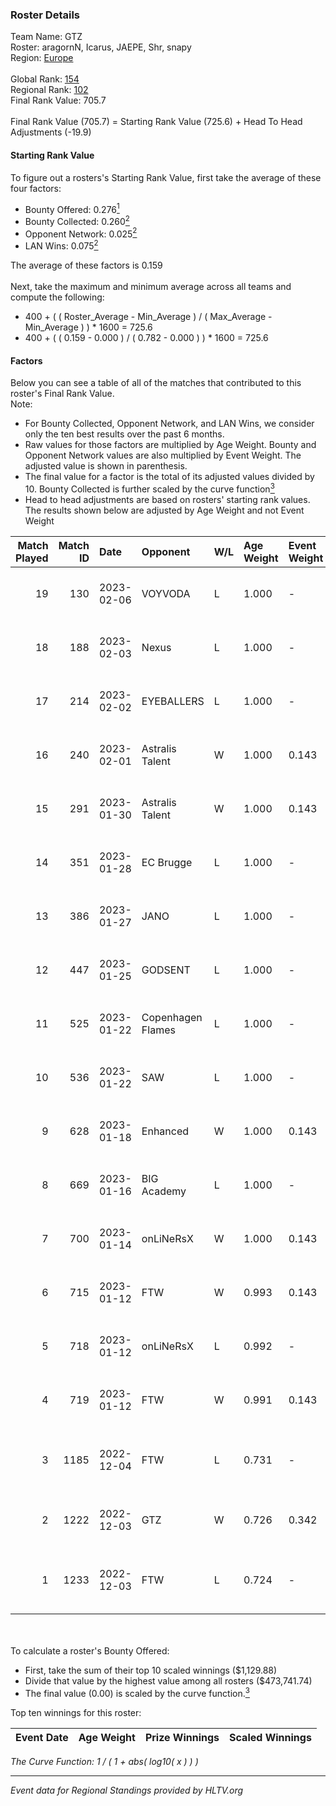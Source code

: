 ### Roster Details<br />
Team Name: GTZ<br />
Roster: aragornN, Icarus, JAEPE, Shr, snapy<br />
Region: [Europe]( ../standings_europe.md)<br />
<br />
Global Rank: [154](../standings_global.md)<br />
Regional Rank: [102]( ../standings_europe.md)<br />
Final Rank Value:  705.7<br />
<br />
Final Rank Value (705.7) = Starting Rank Value (725.6) + Head To Head Adjustments (-19.9)<br />

#### Starting Rank Value<br />
To figure out a rosters's Starting Rank Value, first take the average of these four factors:<br />
- Bounty Offered: 0.276[<sup>1</sup>](#table2)
- Bounty Collected: 0.260[<sup>2</sup>](#table1)
- Opponent Network: 0.025[<sup>2</sup>](#table1)
- LAN Wins: 0.075[<sup>2</sup>](#table1)

The average of these factors is 0.159<br />
<br />
Next, take the maximum and minimum average across all teams and compute the following:<br />
- 400 + ( ( Roster_Average - Min_Average ) / ( Max_Average - Min_Average ) ) * 1600 = 725.6
- 400 + ( ( 0.159 - 0.000 ) / ( 0.782 - 0.000 ) ) * 1600 = 725.6


#### Factors<br />
Below you can see a table of all of the matches that contributed to this roster's Final Rank Value.<br />
Note:<br />

- For Bounty Collected, Opponent Network, and LAN Wins, we consider only the ten best results over the past 6 months.
- Raw values for those factors are multiplied by Age Weight. Bounty and Opponent Network values are also multiplied by Event Weight. The adjusted value is shown in parenthesis.
- The final value for a factor is the total of its adjusted values divided by 10. Bounty Collected is further scaled by the curve function[<sup>3</sup>](#curveFunction)
- Head to head adjustments are based on rosters' starting rank values. The results shown below are adjusted by Age Weight and not Event Weight
<span id="table1"></span><br />


| Match Played | Match ID | Date       | Opponent          | W/L | Age Weight | Event Weight | Bounty Collected | Opponent Network | LAN Wins  | H2H Adj. | Roster                                       |
| -: | -: | :- | :- | :- | :- | :- | :- | :- | :- | -: | :- |
|           19 |      130 | 2023-02-06 | VOYVODA           | L   | 1.000      | -            | -                | -                | -         |   -18.17 | aragornN, Icarus, JAEPE, Shr, snapy          |
|           18 |      188 | 2023-02-03 | Nexus             | L   | 1.000      | -            | -                | -                | -         |   -10.26 | aragornN, Icarus, JAEPE, Shr, snapy          |
|           17 |      214 | 2023-02-02 | EYEBALLERS        | L   | 1.000      | -            | -                | -                | -         |    -9.22 | aragornN, Icarus, JAEPE, Shr, snapy          |
|           16 |      240 | 2023-02-01 | Astralis Talent   | W   | 1.000      | 0.143        | 0.021 (0.003)    | 0.522 (0.075)    | 0 (0.000) |    21.11 | aragornN, Icarus, JAEPE, Shr, snapy          |
|           15 |      291 | 2023-01-30 | Astralis Talent   | W   | 1.000      | 0.143        | 0.021 (0.003)    | 0.522 (0.075)    | 0 (0.000) |    22.75 | aragornN, Icarus, JAEPE, Shr, snapy          |
|           14 |      351 | 2023-01-28 | EC Brugge         | L   | 1.000      | -            | -                | -                | -         |   -17.38 | aragornN, Icarus, JAEPE, Shr, snapy          |
|           13 |      386 | 2023-01-27 | JANO              | L   | 1.000      | -            | -                | -                | -         |   -14.82 | aragornN, Icarus, JAEPE, Shr, snapy          |
|           12 |      447 | 2023-01-25 | GODSENT           | L   | 1.000      | -            | -                | -                | -         |   -11.94 | aragornN, Icarus, JAEPE, Shr, snapy          |
|           11 |      525 | 2023-01-22 | Copenhagen Flames | L   | 1.000      | -            | -                | -                | -         |    -4.45 | aragornN, Icarus, JAEPE, Shr, snapy          |
|           10 |      536 | 2023-01-22 | SAW               | L   | 1.000      | -            | -                | -                | -         |    -2.63 | aragornN, Icarus, JAEPE, Shr, snapy          |
|            9 |      628 | 2023-01-18 | Enhanced          | W   | 1.000      | 0.143        | 0.001 (0.000)    | 0.020 (0.003)    | 0 (0.000) |     8.55 | aragornN, Icarus, JAEPE, Shr, snapy          |
|            8 |      669 | 2023-01-16 | BIG Academy       | L   | 1.000      | -            | -                | -                | -         |    -6.34 | aragornN, Icarus, JAEPE, Shr, snapy          |
|            7 |      700 | 2023-01-14 | onLiNeRsX         | W   | 1.000      | 0.143        | 0.000 (0.000)    | 0.082 (0.012)    | 0 (0.000) |     8.04 | aragornN, Icarus, JAEPE, Shr, snapy          |
|            6 |      715 | 2023-01-12 | FTW               | W   | 0.993      | 0.143        | 0.026 (0.004)    | 0.300 (0.043)    | 0 (0.000) |    21.34 | aragornN, Icarus, JAEPE, Shr, snapy          |
|            5 |      718 | 2023-01-12 | onLiNeRsX         | L   | 0.992      | -            | -                | -                | -         |   -23.07 | aragornN, Icarus, JAEPE, Shr, snapy          |
|            4 |      719 | 2023-01-12 | FTW               | W   | 0.991      | 0.143        | 0.026 (0.004)    | 0.300 (0.043)    | 0 (0.000) |    21.70 | aragornN, Icarus, JAEPE, Shr, snapy          |
|            3 |     1185 | 2022-12-04 | FTW               | L   | 0.731      | -            | -                | -                | -         |    -6.25 | aragornN, frezbyyc, Icarus, renatoohaxx, Shr |
|            2 |     1222 | 2022-12-03 | GTZ               | W   | 0.726      | 0.342        | 0.003 (0.001)    | 0.000 (0.000)    | 1 (0.726) |     7.29 | dead, Linko, NOPEEJ, rafaxF, snapy           |
|            1 |     1233 | 2022-12-03 | FTW               | L   | 0.724      | -            | -                | -                | -         |    -6.18 | aragornN, frezbyyc, Icarus, renatoohaxx, Shr |

<br />
<span id="table2"></span><br />
To calculate a roster's Bounty Offered:<br />

- First, take the sum of their top 10 scaled winnings ($1,129.88)
- Divide that value by the highest value among all rosters ($473,741.74)
- The final value (0.00) is scaled by the curve function.[<sup>3</sup>](#curveFunction)

Top ten winnings for this roster:<br />

| Event Date | Age Weight | Prize Winnings | Scaled Winnings |
| :- | -: | :- | :- |


<span id="curveFunction"></span>_The Curve Function: 1 / ( 1 + abs( log10( x ) ) )_<br />

---
_Event data for Regional Standings provided by HLTV.org_<br />
